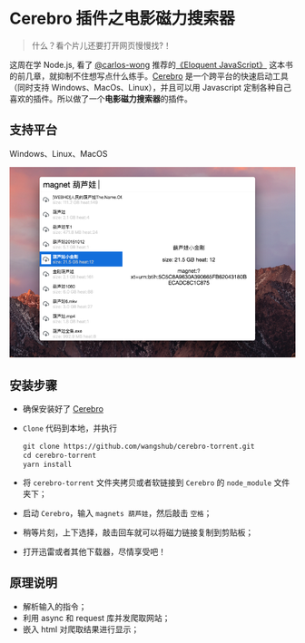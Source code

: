 # Cerebro 插件之电影磁力搜索器

> 什么？看个片儿还要打开网页慢慢找?！

这周在学 Node.js, 看了 [@carlos-wong](https://github.com/carlos-wong) 推荐的[《Eloquent JavaScript》](https://eloquentjavascript.net) 这本书的前几章，就抑制不住想写点什么练手。[Cerebro](https://github.com/KELiON/cerebro) 是一个跨平台的快速启动工具（同时支持 Windows、MacOs、Linux），并且可以用 Javascript 定制各种自己喜欢的插件。所以做了一个**电影磁力搜索器**的插件。

## 支持平台

Windows、Linux、MacOS

![截图](./resource/screenshot.png)

## 安装步骤

- 确保安装好了 [Cerebro](https://github.com/KELiON/cerebro)

- `Clone` 代码到本地，并执行
    ```shell
    git clone https://github.com/wangshub/cerebro-torrent.git
    cd cerebro-torrent
    yarn install
    ```
- 将 `cerebro-torrent` 文件夹拷贝或者软链接到 `Cerebro` 的 `node_module` 文件夹下；
- 启动 `Cerebro`，输入 `magnets 葫芦娃`，然后敲击 `空格`；
- 稍等片刻，上下选择，敲击回车就可以将磁力链接复制到剪贴板；
- 打开迅雷或者其他下载器，尽情享受吧！

## 原理说明

- 解析输入的指令；
- 利用 async 和 request 库并发爬取网站；
- 嵌入 html 对爬取结果进行显示；